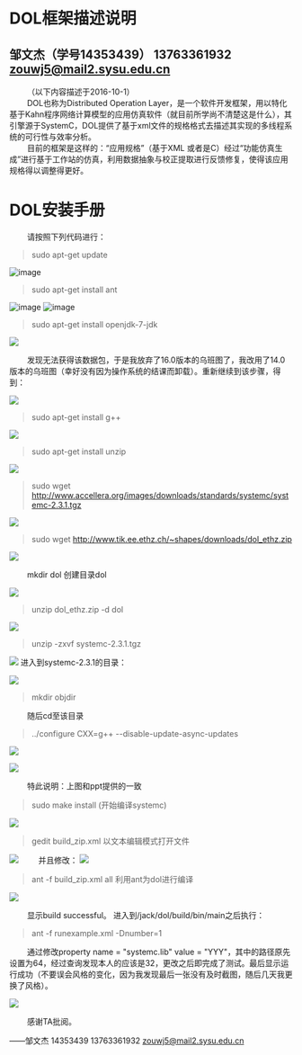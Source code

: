 DOL框架描述说明  
==

邹文杰（学号14353439） 13763361932 zouwj5@mail2.sysu.edu.cn
---

&nbsp; &nbsp; &nbsp; &nbsp; （以下内容描述于2016-10-1）  
&nbsp; &nbsp; &nbsp; &nbsp; DOL也称为Distributed Operation Layer，是一个软件开发框架，用以特化基于Kahn程序网络计算模型的应用仿真软件（就目前所学尚不清楚这是什么），其引擎源于SystemC，DOL提供了基于xml文件的规格格式去描述其实现的多线程系统的可行性与效率分析。  
&nbsp; &nbsp; &nbsp; &nbsp; 目前的框架是这样的：“应用规格”（基于XML 或者是C）经过“功能仿真生成”进行基于工作站的仿真，利用数据抽象与校正提取进行反馈修复，使得该应用规格得以调整得更好。  

DOL安装手册
==

&nbsp; &nbsp; &nbsp; &nbsp; 请按照下列代码进行：
> sudo apt-get update

![image](http://p1.bpimg.com/567571/a554fdbb3e560c2f.jpg)

> sudo apt-get install ant
>

![image](http://i1.piimg.com/567571/2d58c64b5b1396a8.jpg)
![image](http://i1.piimg.com/567571/9ce3b4585e1148c3.jpg)

> sudo apt-get install openjdk-7-jdk
> 

![](http://i1.piimg.com/567571/14ad240b4fd235a7.jpg)

&nbsp; &nbsp; &nbsp; &nbsp; 发现无法获得该数据包，于是我放弃了16.0版本的乌班图了，我改用了14.0版本的乌班图（幸好没有因为操作系统的结课而卸载）。重新继续到该步骤，得到：


![](http://p1.bqimg.com/567571/4300b3d4d64eef05.png)


> sudo apt-get install g++
>

![](http://p1.bqimg.com/567571/7af77f66e8b6afbb.png)


> sudo apt-get install unzip
>

![](http://p1.bqimg.com/567571/dbb457c8e7bb0e53.png)

> sudo wget http://www.accellera.org/images/downloads/standards/systemc/systemc-2.3.1.tgz
>

![](http://p1.bqimg.com/567571/a16ac007decf4961.png)

> sudo wget http://www.tik.ee.ethz.ch/~shapes/downloads/dol_ethz.zip
>

![](http://p1.bqimg.com/567571/731e86c8f99a8cb5.png)

&nbsp; &nbsp;  &nbsp; &nbsp; mkdir dol 创建目录dol

![](http://p1.bqimg.com/567571/54a4b36a1f7ec8a8.png)

> unzip dol_ethz.zip -d dol
>

![](http://p1.bqimg.com/567571/fb691b324fd3bf88.png)

> unzip -zxvf systemc-2.3.1.tgz
>

![](http://p1.bqimg.com/567571/49b2126fd31139ce.png)
进入到systemc-2.3.1的目录：

![](http://p1.bqimg.com/567571/a652e08bf27d8e5e.png)
> mkdir objdir
>

&nbsp; &nbsp; &nbsp; &nbsp; 随后cd至该目录  
> ../configure CXX=g++ --disable-update-async-updates
>
![](http://p1.bqimg.com/567571/392472c442d0998e.png)


![](http://p1.bqimg.com/567571/68acfd1f9205d124.png)

&nbsp; &nbsp; &nbsp; &nbsp; 特此说明：上图和ppt提供的一致

> sudo make install (开始编译systemc)
>

![](http://p1.bqimg.com/567571/b84ce0f9256cdba0.png)

> gedit build_zip.xml 以文本编辑模式打开文件
>

![](http://p1.bqimg.com/567571/b84ce0f9256cdba0.png)
&nbsp; &nbsp;  &nbsp; &nbsp; 并且修改：
![](http://p1.bqimg.com/567571/dc4162854b459149.png)
> ant -f build_zip.xml all 利用ant为dol进行编译
>


![](http://p1.bqimg.com/567571/a0bbd8e10a68a47e.png)

&nbsp; &nbsp; &nbsp; &nbsp; 显示build successful。
进入到/jack/dol/build/bin/main之后执行：  
> ant -f runexample.xml -Dnumber=1
>
&nbsp; &nbsp; &nbsp; &nbsp; 通过修改property name = "systemc.lib" value = "YYY"，其中的路径原先设置为64，经过查询发现本人的应该是32，更改之后即完成了测试。最后显示运行成功（不要误会风格的变化，因为我发现最后一张没有及时截图，随后几天我更换了风格）。

![](http://i1.piimg.com/567571/af977f0a21ffc4db.png)

&nbsp; &nbsp; &nbsp; &nbsp; 感谢TA批阅。


——邹文杰 14353439 13763361932 zouwj5@mail2.sysu.edu.cn